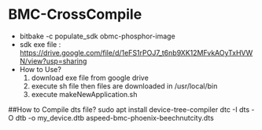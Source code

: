 # BMC-CrossCompile
- bitbake -c populate_sdk obmc-phosphor-image
- sdk exe file : https://drive.google.com/file/d/1eFS1rPOJ7_t6nb9XK12MFvkAOyTxHVWN/view?usp=sharing
- How to Use?
  1. download exe file from google drive
  2. execute sh file then files are downloaded in /usr/local/bin
  3. execute makeNewApplication.sh

##How to Compile dts file?
sudo apt install device-tree-compiler
dtc -I dts -O dtb -o my_device.dtb aspeed-bmc-phoenix-beechnutcity.dts
